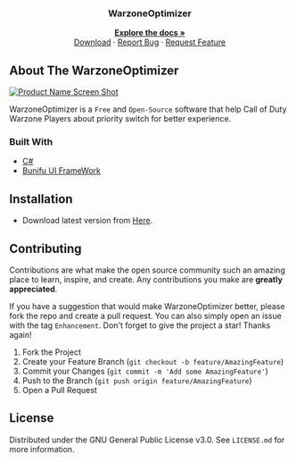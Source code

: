 <h3 align="center">WarzoneOptimizer</h3>
 
  <p align="center">
    <a href="https://github.com/amirhoseindavat/WarzoneOptimizer#readme"><strong>Explore the docs »</strong></a>
    <br />
    <a href="https://github.com/amirhoseindavat/WarzoneOptimizer/edit/main/README.md#installation">Download</a>
    ·
    <a href="https://github.com/amirhoseindavat/WarzoneOptimizer/issues">Report Bug</a>
    ·
    <a href="https://github.com/amirhoseindavat/WarzoneOptimizer/issues">Request Feature</a>
  </p>
</div>

## About The WarzoneOptimizer

[![Product Name Screen Shot][product-screenshot]](https://CodeMage.ir)

WarzoneOptimizer is a `Free` and `Open-Source` software that help Call of Duty Warzone Players about priority switch for better experience.

<!--<p align="right">(<a href="#top">back to top</a>)</p>-->

### Built With

* [C#](https://docs.microsoft.com/en-us/dotnet/csharp)
* [Bunifu UI FrameWork](https://bunifuframework.com/)

<!--### Prerequisites-->
## Installation

* Download latest version from [Here](https://cdn.codemage.ir/Projects/WarzoneOptimizer/Download/Latest). 

<!-- ROADMAP 
## Roadmap

[ ] Feature 1

See the [open issues](https://github.com/amirhoseindavat/WarzoneOptimizer/issues) for a full list of proposed features (and known issues).-->

## Contributing

Contributions are what make the open source community such an amazing place to learn, inspire, and create. Any contributions you make are **greatly appreciated**.

If you have a suggestion that would make WarzoneOptimizer better, please fork the repo and create a pull request. You can also simply open an issue with the tag `Enhancement`.
Don't forget to give the project a star! Thanks again!
 
1. Fork the Project
2. Create your Feature Branch (`git checkout -b feature/AmazingFeature`)
3. Commit your Changes (`git commit -m 'Add some AmazingFeature'`)
4. Push to the Branch (`git push origin feature/AmazingFeature`)
5. Open a Pull Request

## License

Distributed under the GNU General Public License v3.0. See `LICENSE.md` for more information.


<!-- MARKDOWN LINKS & IMAGES -->

[product-screenshot]: https://cdn.codemage.ir/Projects/WarzoneOptimizer/ScreenShots/1.png

